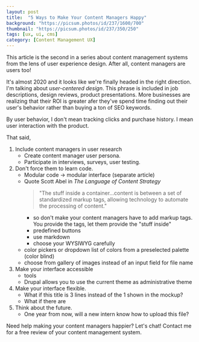 ```yaml
---
layout: post
title:  "5 Ways to Make Your Content Managers Happy"
background: "https://picsum.photos/id/237/1600/700"
thumbnail: "https://picsum.photos/id/237/350/250"
tags: [ux, ui, cms]
category: [Content Management UX]
---
```

This article is the second in a series about content management systems from the lens of user experience design. After all, content managers are users too!

It's almost 2020 and it looks like we're finally headed in the right direction. I'm talking about *user-centered design*. This phrase is included in job descriptions, design reviews, product presentations. More businesses are realizing that their ROI is greater afer they've spend time finding out their user's behavior rather than buying a ton of SEO keywords.

By user behavior, I don't mean tracking clicks and purchase history. I mean user interaction with the product.

That said,


1. Include content managers in user research
	- Create content manager user persona.
	- Participate in interviews, surveys, user testing.
1. Don't force them to learn code.
	- Modular code -> modular interface (separate article)
	- Quote Scott Abel in *The Language of Content Strategy*
		> "The stuff inside a container...content is between a set of standardized markup tags, allowing technology to automate the processing of content."
		- so don't make your content managers have to add markup tags. You provide the tags, let them provide the "stuff inside"
		- predefined buttons
		- use markdown
		- choose your WYSIWYG carefully
	- color pickers or dropdown list of colors from a preselected palette (color blind)
	- choose from gallery of images instead of an input field for file name
1. Make your interface accessible
	- tools
	- Drupal allows you to use the current theme as administrative theme
1. Make your interface flexible.
	- What if this title is 3 lines instead of the 1 shown in the mockup?
	- What if there are
1. Think about the future.
	- One year from now, will a new intern know how to upload this file?

Need help making your content managers happier? Let's chat! Contact me for a free review of your content management system.
